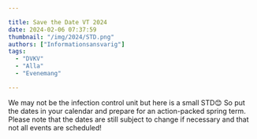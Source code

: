 ```yaml
---

title: Save the Date VT 2024
date: 2024-02-06 07:37:59
thumbnail: "/img/2024/STD.png"
authors: ["Informationsansvarig"]
tags: 
  - "DVKV"
  - "Alla"
  - "Evenemang"

---
```

We may not be the infection control unit but here is a small STD😊 So put the dates in your calendar and prepare for an action-packed spring term. Please note that the dates are still subject to change if necessary and that not all events are scheduled!